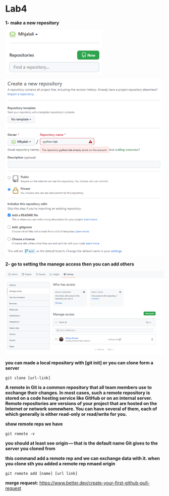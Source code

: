 # Lab4
**1- make a new repository**

![alt text](https://github.com/Mhjalali/Lab4/blob/main/Capture.PNG)

![alt text](https://github.com/Mhjalali/Lab4/blob/main/Capture2.PNG)

**2- go to setting the manege access then you can add others**

![alt text](https://github.com/Mhjalali/Lab4/blob/main/Capture3.PNG)

**you can made a local repository with [git init] or you can clone form a server**
```
git clone [url-link]
```

**A remote in Git is a common repository that all team members use to exchange their changes. In most cases, such a remote repository is stored on a code hosting service like GitHub or on an internal server. Remote repositories are versions of your project that are hosted on the Internet or network somewhere. You can have several of them, each of which generally is either read-only or read/write for you.**

**show remote reps we have**
```
git remote -v
```
**you should at least see origin — that is the default name Git gives to the server you cloned from**

**this command add a remote rep and we can exchange data with it. when you clone sth you added a remote rep nmaed origin**
```
git remote add [name] [url link]
```

**merge request:**
https://www.better.dev/create-your-first-github-pull-request
